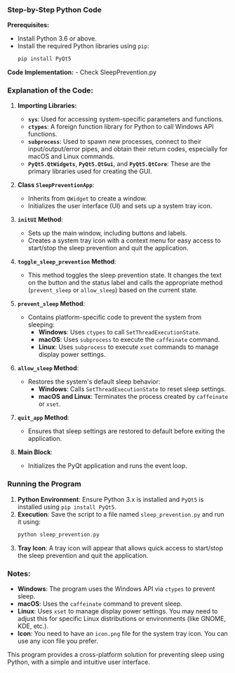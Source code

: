 ### Step-by-Step Python Code

**Prerequisites:**
- Install Python 3.6 or above.
- Install the required Python libraries using `pip`:
  ```bash
  pip install PyQt5
  ```

**Code Implementation:**
    - Check SleepPrevention.py 
 
### Explanation of the Code:

1. **Importing Libraries:**
   - **`sys`**: Used for accessing system-specific parameters and functions.
   - **`ctypes`**: A foreign function library for Python to call Windows API functions.
   - **`subprocess`**: Used to spawn new processes, connect to their input/output/error pipes, and obtain their return codes, especially for macOS and Linux commands.
   - **`PyQt5.QtWidgets`**, **`PyQt5.QtGui`**, and **`PyQt5.QtCore`**: These are the primary libraries used for creating the GUI.

2. **Class `SleepPreventionApp`**:
   - Inherits from `QWidget` to create a window.
   - Initializes the user interface (UI) and sets up a system tray icon.

3. **`initUI` Method**:
   - Sets up the main window, including buttons and labels.
   - Creates a system tray icon with a context menu for easy access to start/stop the sleep prevention and quit the application.

4. **`toggle_sleep_prevention` Method**:
   - This method toggles the sleep prevention state. It changes the text on the button and the status label and calls the appropriate method (`prevent_sleep` or `allow_sleep`) based on the current state.

5. **`prevent_sleep` Method**:
   - Contains platform-specific code to prevent the system from sleeping:
     - **Windows**: Uses `ctypes` to call `SetThreadExecutionState`.
     - **macOS**: Uses `subprocess` to execute the `caffeinate` command.
     - **Linux**: Uses `subprocess` to execute `xset` commands to manage display power settings.

6. **`allow_sleep` Method**:
   - Restores the system's default sleep behavior:
     - **Windows**: Calls `SetThreadExecutionState` to reset sleep settings.
     - **macOS and Linux**: Terminates the process created by `caffeinate` or `xset`.

7. **`quit_app` Method**:
   - Ensures that sleep settings are restored to default before exiting the application.

8. **Main Block**:
   - Initializes the PyQt application and runs the event loop.

### Running the Program

1. **Python Environment**: Ensure Python 3.x is installed and `PyQt5` is installed using `pip install PyQt5`.
2. **Execution**: Save the script to a file named `sleep_prevention.py` and run it using:
   ```bash
   python sleep_prevention.py
   ```
3. **Tray Icon**: A tray icon will appear that allows quick access to start/stop the sleep prevention and quit the application.

### Notes:

- **Windows**: The program uses the Windows API via `ctypes` to prevent sleep.
- **macOS**: Uses the `caffeinate` command to prevent sleep.
- **Linux**: Uses `xset` to manage display power settings. You may need to adjust this for specific Linux distributions or environments (like GNOME, KDE, etc.).
- **Icon**: You need to have an `icon.png` file for the system tray icon. You can use any icon file you prefer.

This program provides a cross-platform solution for preventing sleep using Python, with a simple and intuitive user interface.
